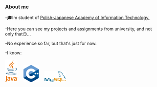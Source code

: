 ### About me

-🎓Im student of [Polish-Japanese Academy of Information Technology.](https://www.pja.edu.pl/en/)

-Here you can see my projects and assignments from university, and not only that😏...

-No experience so far, but that's just for now.

-I know:

<img src="https://github.com/Sayres11/Sayres11/blob/main/icons/java.png" width="40" />     <img src="https://github.com/Sayres11/Sayres11/blob/main/icons/c%2B%2B.png" width="50" />     <img src="https://github.com/Sayres11/Sayres11/blob/main/icons/1200px-MySQL.svg_.png" width="70" />
